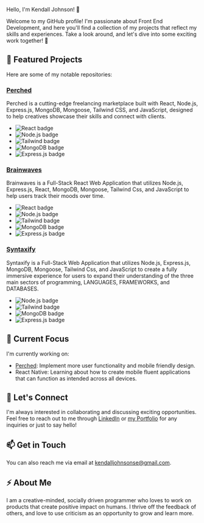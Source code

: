 Hello, I'm Kendall Johnson! 👋

Welcome to my GitHub profile! I'm passionate about Front End Development, and here you'll find a collection of my projects that reflect my skills and experiences. Take a look around, and let's dive into some exciting work together! 🚀

## 🔭 Featured Projects

Here are some of my notable repositories:

### [Perched](https://github.com/kendall-johnson/perched)
Perched is a cutting-edge freelancing marketplace built with React, Node.js, Express.js, MongoDB, Mongoose, Tailwind CSS, and JavaScript, designed to help creatives showcase their skills and connect with clients.

- ![React badge](https://img.shields.io/badge/React-20232A?style=for-the-badge&logo=react&logoColor=61DAFB)
- ![Node.js badge](https://img.shields.io/badge/Node.js-339933?style=for-the-badge&logo=nodedotjs&logoColor=white)
- ![Tailwind badge](https://img.shields.io/badge/Tailwind_CSS-38B2AC?style=for-the-badge&logo=tailwind-css&logoColor=white)
- ![MongoDB badge](https://img.shields.io/badge/MongoDB-4EA94B?style=for-the-badge&logo=mongodb&logoColor=white)
- ![Express.js badge](https://img.shields.io/badge/Express.js-000000?style=for-the-badge&logo=express&logoColor=white)

### [Brainwaves](https://github.com/kendall-johnson/brainwaves)
Brainwaves is a Full-Stack React Web Application that utilizes Node.js, Express.js, React, MongoDB, Mongoose, Tailwind Css, and JavaScript to help users track their moods over time. 

- ![React badge](https://img.shields.io/badge/React-20232A?style=for-the-badge&logo=react&logoColor=61DAFB)
- ![Node.js badge](https://img.shields.io/badge/Node.js-339933?style=for-the-badge&logo=nodedotjs&logoColor=white)
- ![Tailwind badge](https://img.shields.io/badge/Tailwind_CSS-38B2AC?style=for-the-badge&logo=tailwind-css&logoColor=white)
- ![MongoDB badge](https://img.shields.io/badge/MongoDB-4EA94B?style=for-the-badge&logo=mongodb&logoColor=white)
- ![Express.js badge](https://img.shields.io/badge/Express.js-000000?style=for-the-badge&logo=express&logoColor=white)


### [Syntaxify](https://github.com/https-github-com-anthonykhong/Syntaxify)
Syntaxify is a Full-Stack Web Application that utilizes Node.js, Express.js, MongoDB, Mongoose, Tailwind Css, and JavaScript to create a fully immersive experience for users to expand their understanding of the three main sectors of programming, LANGUAGES, FRAMEWORKS, and DATABASES.

- ![Node.js badge](https://img.shields.io/badge/Node.js-339933?style=for-the-badge&logo=nodedotjs&logoColor=white)
- ![Tailwind badge](https://img.shields.io/badge/Tailwind_CSS-38B2AC?style=for-the-badge&logo=tailwind-css&logoColor=white)
- ![MongoDB badge](https://img.shields.io/badge/MongoDB-4EA94B?style=for-the-badge&logo=mongodb&logoColor=white)
- ![Express.js badge](https://img.shields.io/badge/Express.js-000000?style=for-the-badge&logo=express&logoColor=white)


## 🌱 Current Focus

I'm currently working on:

- [Perched](https://github.com/kendall-johnson/perched): Implement more user functionality and mobile friendly design.
- React Native: Learning about how to create mobile fluent applications that can function as intended across all devices.

## 💬 Let's Connect

I'm always interested in collaborating and discussing exciting opportunities. Feel free to reach out to me through [LinkedIn](https://www.linkedin.com/in/kendalljohnson-se/) or [my Portfolio](https://www.kendalljohnson.dev/) for any inquiries or just to say hello!

## 📫 Get in Touch

You can also reach me via email at [kendalljohnsonse@gmail.com](mailto:kendalljohnsonse@gmail.com).

## ⚡ About Me

I am a creative-minded, socially driven programmer who loves to work on products that create positive impact on humans. I thrive off the feedback of others, and love to use criticism as an opportunity to grow and learn more. 



